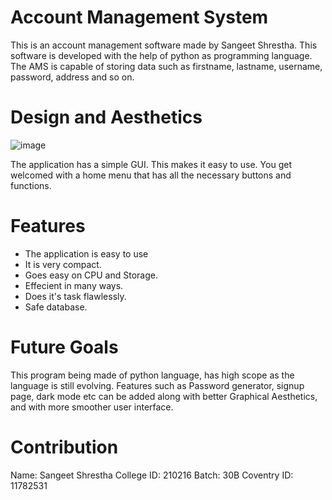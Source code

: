 # Account Management System
This is an account management software made by Sangeet Shrestha. This software is developed with the help of python as programming language. The AMS is capable of storing data such as firstname, lastname, username, password, address and so on.
 
# Design and Aesthetics

![image](https://user-images.githubusercontent.com/82662886/135810906-3674f57f-56bd-4c49-9952-76a00a3e2d8e.png)

The application has a simple GUI. This makes it easy to use. You get welcomed with a home menu that has all the necessary buttons and functions.

# Features
* The application is easy to use
* It is very compact.
* Goes easy on CPU and Storage.
* Effecient in many ways.
* Does it's task flawlessly.
* Safe database.

# Future Goals
This program being made of python language, has high scope as the language is still evolving. Features such as Password generator, signup page, dark mode etc can be added along with better Graphical Aesthetics, and with more smoother user interface.

# Contribution
Name: Sangeet Shrestha
College ID: 210216
Batch: 30B
Coventry ID: 11782531
